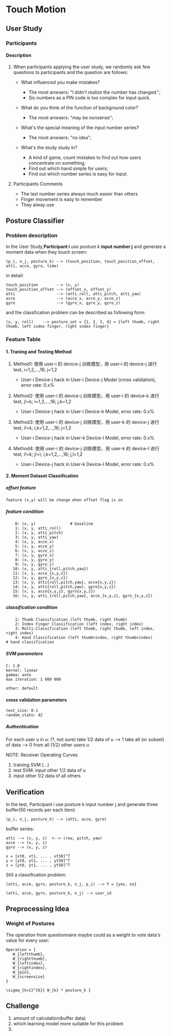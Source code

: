 # Touch Motion

## User Study

### Participants


#### Description

1. When participants applying the user study, we randomly ask few questions to participants and the question are follows:
	
	* What influenced you make mistakes?
		- The most anwsers: "I didn't realize the number has changed.";
		- Six numbers as a PIN code is too complex for input quick.	
	* What do you think of the function of background color?
		- The most anwsers: "may be nonsense";
		
	* What's the special meaning of the input number series?
	   - The most anwsers: "no idea";
	   
	* What's the study study in?
		- A kind of game, count mistakes to find out how users concentrate on something;
		- Find out which hand simple for users;
		- Find out which number series is easy for input.

2. Participants Comments
	
	* The last number series always much easier than others
	* Finger movement is easy to remember
	* They alway use

## Posture Classifier

### Problem description

In the User Study,**Participant i** *use posture k* **input number j** and generate a moment data when they touch screen:
	
	(p_i, n_j, posture_k) --> (touch_position, touch_position_offset, atti, acce, gyro, time)

in detail:
	
	touch_position        --> (x, y)
	touch_position_offset --> (offset_x, offset_y)
	atti                  --> (atti_roll, atti_pitch, atti_yaw)
	acce                  --> (acce_x, acce_y, acce_z)
	gyro                  --> (gyro_x, gyro_y, gyro_z)
	
and the classfication problem can be described as following form:

	(x, y, roll)    --> posture_set = {1, 2, 3, 4} = {left thumb, right thumb, left index finger, right index finger}
	
### Feature Table

#### 1. Traning and Testing Method

1. Method1: 使用 user-i 的 device-j 训练模型，用 user-i 的 device-j 进行 test, i=1,2,...,16; j=1,2
    - User-i Device-j hack in User-i Device-j Model (cross validation), error rate: 0.x%

2. Method2: 使用 user-i 的 device-j 训练模型，用 user-i 的 device-k 进行 test, j!=k; i=1,2,...,16; j,k=1,2
    - User-i Device-j hack in User-i Device-k Model, error rate: 0.x%

3. Method3: 使用 user-i 的 device-j 训练模型，用 user-k 的 device-j 进行 test, i!=k; i,k=1,2,...,16; j=1,2
    - User-i Device-j hack in User-k Device-l Model, error rate: 0.x%

4. Method4: 使用 user-i 的 device-j 训练模型，用 user-k 的 device-l 进行 test, i!=k; j!=l; i,k=1,2,...,16; j,l=1,2
    - User-i Device-j hack in User-k Device-l Model, error rate: 0.x%

#### 2. Moment Dataset Classification

##### offset feature

    feature (x,y) will be change when offset flag is on

##### feature condition

        0: (x, y)               # baseline
        1: (x, y, atti_roll)
        2: (x, y, atti_pitch)
        3: (x, y, atti_yaw)
        4: (x, y, acce_x)
        5: (x, y, acce_y)
        6: (x, y, acce_z)
        7: (x, y, gyro_x)
        8: (x, y, gyro_y)
        9: (x, y, gyro_z)
       10: (x, y, atti_{roll,pitch,yaw})
       11: (x, y, acce_{x,y,z})
       12: (x, y, gyro_{x,y,z})
       13: (x, y, atti{roll,pitch,yaw}, acce{x,y,z})
       14: (x, y, atti{roll,pitch,yaw}, gyro{x,y,z})
       15: (x, y, acce{x,y,z}, gyro{x,y,z})
       16: (x, y, atti_{roll,pitch,yaw}, acce_{x,y,z}, gyro_{x,y,z})
       
##### classification condition

        1: Thumb Classification (left thumb, right thumb)
        2: Index Finger Classification (left index, right index)
        3: Multi-Classification (left thumb, right thumb, left index, right index)
        4: Hand Classification (left thumb+index, right thumb+index)               # hand classification

##### SVM parameters

	C: 1.0
	kernel: linear
	gamma: auto
	max iteration: 1 000 000
	
	other: default

#### cross validation parameters
    test_size: 0.1
    random_state: 42

##### Authentication

For each user u in u: (?, not sure)
take 1/2 data of u --> 1
take all (or subset) of data --> 0
from all (1/2) other users  u

NOTE: Receiver Operating Curves

1. training SVM (...)
2. test SVM: input other 1/2 data of u
3. input other 1/2 data of all others


## Verification
In the test, 
Participant i 
use posture k 
input number j 
and generate three buffer(50 records per each item)

	(p_i, n_j, posture_k) --> (atti, acce, gyro)

buffer series:

	atti --> (x, y, z)  <--> (row, pitch, yaw)
	acce --> (x, y, z)
	gyro --> (x, y, z)

	x = [xt0, xt1, ... , xt50]^T
	y = [yt0, yt1, ... , yt50]^T
	z = [yt0, yt1, ... , yt50]^T
	
Still a classification problem:
	
	(atti, acce, gyro, posture_k, n_j, p_i) --> Y = {yes, no}
	
	(atti, acce, gyro, posture_k, n_j) --> user_id

## Preprocessing Idea

### Weight of Postures
The operation from questionnaire maybe could as a weight to vote data's value for every user:

	Operation = {
       W_{leftthumb},
       W_{rightthumb},
       W_{leftindex},
       W_{rightindex},
       W_{pin},
       W_{screensize}
    }
	
	\sigma_{k=1}^{6}{ W_{k} * posture_k }


## Challenge
1. amount of calculation(buffer data)
2. which learning model more suitable for this problem
3. 